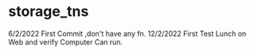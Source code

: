 # storage_tns
6/2/2022 First Commit ,don't have any fn.
12/2/2022 First Test Lunch on Web and verify Computer Can run.
